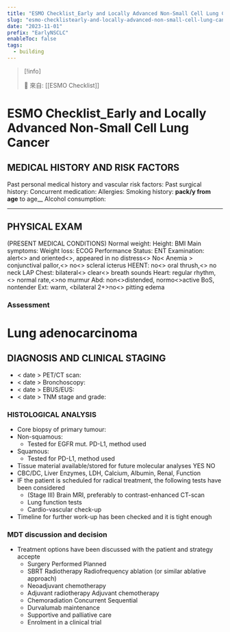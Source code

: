 ```yaml
---
title: "ESMO Checklist_Early and Locally Advanced Non-Small Cell Lung Cancer"
slug: "esmo-checklistearly-and-locally-advanced-non-small-cell-lung-cancer"
date: "2023-11-01"
prefix: "EarlyNSCLC"
enableToc: false
tags:
  - building
---
```


> [!info]
>
> 🌱 來自: [[ESMO Checklist]]

# ESMO Checklist_Early and Locally Advanced Non-Small Cell Lung Cancer

## MEDICAL HISTORY AND RISK FACTORS

Past personal medical history and vascular risk factors:
Past surgical history:
Concurrent medication:
Allergies:
Smoking history: __pack/y from age__ to age__
Alcohol consumption:

---
## PHYSICAL EXAM
(PRESENT MEDICAL CONDITIONS)
Normal weight: Height: BMI
Main symptoms:
Weight loss:
ECOG Performance Status:
ENT Examination:
alert<> and oriented<>, appeared in no distress<>
No< Anemia > conjunctival pallor,<> no<> scleral icterus
HEENT: no<> oral thrush,<> no neck LAP
Chest: bilateral<> clear<> breath sounds
Heart: regular rhythm,<> normal rate,<>no murmur
Abd: non<>distended, normo<>active BoS, nontender
Ext: warm, <bilateral 2+>no<> pitting edema
### Assessment
# Lung adenocarcinoma
## DIAGNOSIS AND CLINICAL STAGING
- < date > PET/CT scan:
- < date > Bronchoscopy:
- < date > EBUS/EUS:
- < date > TNM stage and grade:
### HISTOLOGICAL ANALYSIS
- Core biopsy of primary tumour:
- Non-squamous:
  - Tested for EGFR mut. PD-L1, method used
- Squamous:
  - Tested for PD-L1, method used
- Tissue material available/stored for future molecular analyses YES NO
- CBC/DC, Liver Enzymes, LDH, Calcium, Albumin, Renal, Function
- IF the patient is scheduled for radical treatment, the following tests have been considered
  - (Stage III) Brain MRI, preferably to contrast-enhanced CT-scan
  - Lung function tests
  - Cardio-vascular check-up
- Timeline for further work-up has been checked and it is tight enough
### MDT discussion and decision
- Treatment options have been discussed with the patient and strategy accepte
  - Surgery Performed Planned
  - SBRT Radiotherapy Radiofrequency ablation (or similar ablative approach)
  - Neoadjuvant chemotherapy
  - Adjuvant radiotherapy Adjuvant chemotherapy
  - Chemoradiation Concurrent Sequential
  - Durvalumab maintenance
  - Supportive and palliative care
  - Enrolment in a clinical trial
